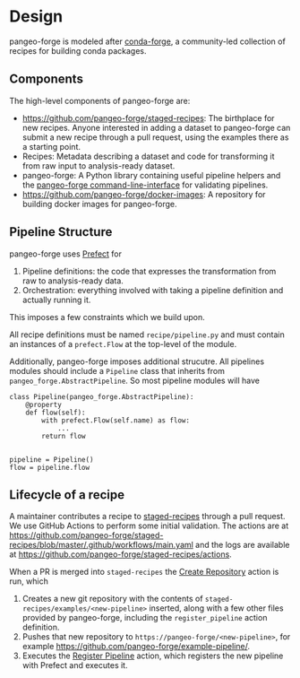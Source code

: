 # Design

pangeo-forge is modeled after [conda-forge], a community-led collection of recipes
for building conda packages.

## Components

The high-level components of pangeo-forge are:

* https://github.com/pangeo-forge/staged-recipes: The birthplace for new recipes.
  Anyone interested in adding a dataset to pangeo-forge can submit a new recipe
  through a pull request, using the examples there as a starting point.
* Recipes: Metadata describing a dataset and code for transforming it from
  raw input to analysis-ready dataset.
* pangeo-forge: A Python library containing useful pipeline helpers and the
  [pangeo-forge command-line-interface][cli] for validating pipelines.
* https://github.com/pangeo-forge/docker-images: A repository for building docker
  images for pangeo-forge.

## Pipeline Structure

pangeo-forge uses [Prefect] for

1. Pipeline definitions: the code that expresses the transformation from raw to analysis-ready data.
2. Orchestration: everything involved with taking a pipeline definition and actually running it.

This imposes a few constraints which we build upon.

All recipe definitions must be named `recipe/pipeline.py` and must contain an instances
of a `prefect.Flow` at the top-level of the module.

Additionally, pangeo-forge imposes additional strucutre. All pipelines modules should include a `Pipeline`
class that inherits from `pangeo_forge.AbstractPipeline`. So most pipeline modules will have


```
class Pipeline(pangeo_forge.AbstractPipeline):
    @property
    def flow(self):
        with prefect.Flow(self.name) as flow:
            ...
        return flow


pipeline = Pipeline()
flow = pipeline.flow
```

## Lifecycle of a recipe

A maintainer contributes a recipe to [staged-recipes] through a pull request. We
use GitHub Actions to perform some initial validation. The actions are at https://github.com/pangeo-forge/staged-recipes/blob/master/.github/workflows/main.yaml and the logs are available at https://github.com/pangeo-forge/staged-recipes/actions.

When a PR is merged into `staged-recipes` the [Create Repository](https://github.com/pangeo-forge/staged-recipes/blob/master/.github/workflows/create-repository.yaml) action is run, which

1. Creates a new git repository with the contents of `staged-recipes/examples/<new-pipeline>`
   inserted, along with a few other files provided by pangeo-forge, including the `register_pipeline` action definition.
2. Pushes that new repository to `https://pangeo-forge/<new-pipeline>`, for example https://github.com/pangeo-forge/example-pipeline/.
3. Executes the [Register Pipeline](https://github.com/pangeo-forge/staged-recipes/blob/master/.github/workflows/scripts/register_pipeline.yaml) action, which registers the new pipeline with Prefect and executes it.

[conda-forge]: https://conda-forge.github.io
[cli]: https://github.com/pangeo-forge/pangeo-forge/blob/master/pangeo_forge/cli.py
[Prefect]: https://docs.prefect.io
[staged-recipes]: https://github.com/pangeo-forge/staged-recipes/
